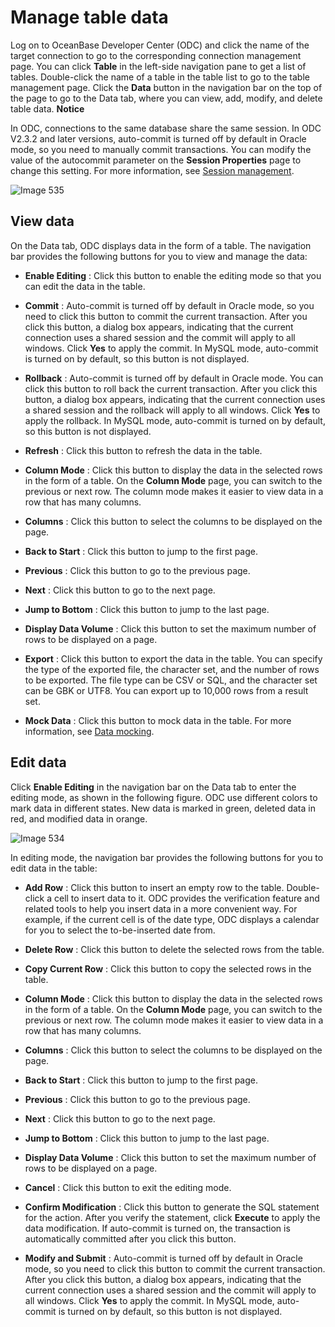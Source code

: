 Manage table data 
======================================

Log on to OceanBase Developer Center (ODC) and click the name of the target connection to go to the corresponding connection management page. You can click **Table** in the left-side navigation pane to get a list of tables. Double-click the name of a table in the table list to go to the table management page. Click the **Data** button in the navigation bar on the top of the page to go to the Data tab, where you can view, add, modify, and delete table data. 
**Notice**



In ODC, connections to the same database share the same session. In ODC V2.3.2 and later versions, auto-commit is turned off by default in Oracle mode, so you need to manually commit transactions. You can modify the value of the autocommit parameter on the **Session Properties** page to change this setting. For more information, see [Session management](/zh-CN/7.client-odc-user-guide/9.client-odc-session-management.md).

![Image 535](https://help-static-aliyun-doc.aliyuncs.com/assets/img/en-US/2889620261/p268002.png)

View data 
------------------------------

On the Data tab, ODC displays data in the form of a table. The navigation bar provides the following buttons for you to view and manage the data:

* **Enable Editing** : Click this button to enable the editing mode so that you can edit the data in the table.

  

* **Commit** : Auto-commit is turned off by default in Oracle mode, so you need to click this button to commit the current transaction. After you click this button, a dialog box appears, indicating that the current connection uses a shared session and the commit will apply to all windows. Click **Yes** to apply the commit. In MySQL mode, auto-commit is turned on by default, so this button is not displayed.

  

* **Rollback** : Auto-commit is turned off by default in Oracle mode. You can click this button to roll back the current transaction. After you click this button, a dialog box appears, indicating that the current connection uses a shared session and the rollback will apply to all windows. Click **Yes** to apply the rollback. In MySQL mode, auto-commit is turned on by default, so this button is not displayed.

  

* **Refresh** : Click this button to refresh the data in the table.

  

* **Column Mode** : Click this button to display the data in the selected rows in the form of a table. On the **Column Mode** page, you can switch to the previous or next row. The column mode makes it easier to view data in a row that has many columns.

  

* **Columns** : Click this button to select the columns to be displayed on the page.

  

* **Back to Start** : Click this button to jump to the first page.

  

* **Previous** : Click this button to go to the previous page.

  

* **Next** : Click this button to go to the next page.

  

* **Jump to Bottom** : Click this button to jump to the last page.

  

* **Display Data Volume** : Click this button to set the maximum number of rows to be displayed on a page.

  

* **Export** : Click this button to export the data in the table. You can specify the type of the exported file, the character set, and the number of rows to be exported. The file type can be CSV or SQL, and the character set can be GBK or UTF8. You can export up to 10,000 rows from a result set.

  

* **Mock Data** : Click this button to mock data in the table. For more information, see [Data mocking](/zh-CN/7.client-odc-user-guide/5.client-odc-use-tools/2.client-odc-data-mocking.md).

  




Edit data 
------------------------------

Click **Enable Editing** in the navigation bar on the Data tab to enter the editing mode, as shown in the following figure. ODC use different colors to mark data in different states. New data is marked in green, deleted data in red, and modified data in orange. 

![Image 534](https://help-static-aliyun-doc.aliyuncs.com/assets/img/en-US/2889620261/p268003.png)

In editing mode, the navigation bar provides the following buttons for you to edit data in the table:

* **Add Row** : Click this button to insert an empty row to the table. Double-click a cell to insert data to it. ODC provides the verification feature and related tools to help you insert data in a more convenient way. For example, if the current cell is of the date type, ODC displays a calendar for you to select the to-be-inserted date from.

  

* **Delete Row** : Click this button to delete the selected rows from the table.

  

* **Copy Current Row** : Click this button to copy the selected rows in the table.

  

* **Column Mode** : Click this button to display the data in the selected rows in the form of a table. On the **Column Mode** page, you can switch to the previous or next row. The column mode makes it easier to view data in a row that has many columns.

  

* **Columns** : Click this button to select the columns to be displayed on the page.

  

* **Back to Start** : Click this button to jump to the first page.

  

* **Previous** : Click this button to go to the previous page.

  

* **Next** : Click this button to go to the next page.

  

* **Jump to Bottom** : Click this button to jump to the last page.

  

* **Display Data Volume** : Click this button to set the maximum number of rows to be displayed on a page.

  

* **Cancel** : Click this button to exit the editing mode.

  

* **Confirm Modification** : Click this button to generate the SQL statement for the action. After you verify the statement, click **Execute** to apply the data modification. If auto-commit is turned on, the transaction is automatically committed after you click this button.

  

* **Modify and Submit** : Auto-commit is turned off by default in Oracle mode, so you need to click this button to commit the current transaction. After you click this button, a dialog box appears, indicating that the current connection uses a shared session and the commit will apply to all windows. Click **Yes** to apply the commit. In MySQL mode, auto-commit is turned on by default, so this button is not displayed.

  



